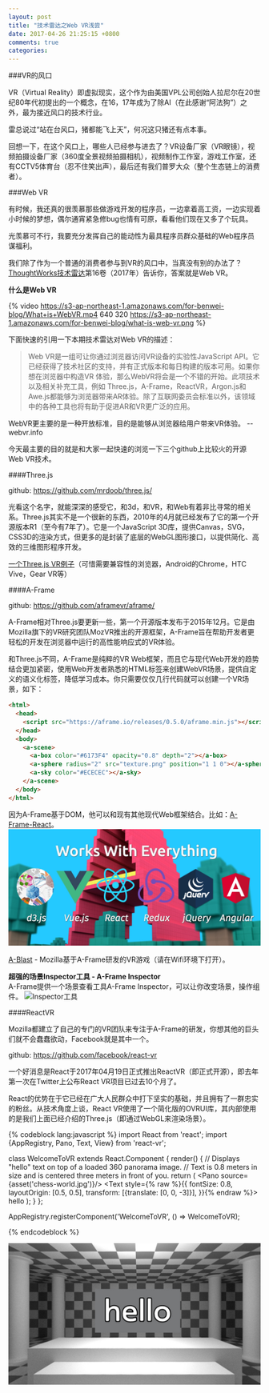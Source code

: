 ```yaml
---
layout: post
title: "技术雷达之Web VR浅尝"
date: 2017-04-26 21:25:15 +0800
comments: true
categories:
---
```

###VR的风口

VR（Virtual Reality）即虚拟现实，这个作为由美国VPL公司创始人拉尼尔在20世纪80年代初提出的一个概念，在16，17年成为了除AI（在此感谢“阿法狗”）之外，最为接近风口的技术行业。

雷总说过“站在台风口，猪都能飞上天”，何况这只猪还有点本事。

回想一下，在这个风口上，哪些人已经参与进去了？VR设备厂家（VR眼镜），视频拍摄设备厂家（360度全景视频拍摄相机），视频制作工作室，游戏工作室，还有CCTV5体育台（忍不住笑出声），最后还有我们普罗大众（整个生态链上的消费者）。

###Web VR

有时候，我还真的很羡慕那些做游戏开发的程序员，一边拿着高工资，一边实现着小时候的梦想，偶尔通宵紧急修bug也情有可原，看看他们现在又多了个玩具。

光羡慕可不行，我要充分发挥自己的能动性为最具程序员群众基础的Web程序员谋福利。

我们除了作为一个普通的消费者参与到VR的风口中，当真没有别的办法了？[ThoughtWorks技术雷达][dbe4adfd]第16卷（2017年）告诉你，答案就是Web VR。

**什么是Web VR**

{% video https://s3-ap-northeast-1.amazonaws.com/for-benwei-blog/What+is+WebVR.mp4 640 320 https://s3-ap-northeast-1.amazonaws.com/for-benwei-blog/what-is-web-vr.png %}

下面快速的引用一下本期技术雷达对Web VR的描述：

  [dbe4adfd]: https://www.thoughtworks.com/radar "ThoughtWorks技术雷达"

> Web VR是一组可让你通过浏览器访问VR设备的实验性JavaScript API。它已经获得了技术社区的支持，并有正式版本和每日构建的版本可用。如果你想在浏览器中构造VR 体验，那么WebVR将会是一个不错的开始。此项技术以及相关补充工具，例如 Three.js，A-Frame，ReactVR，Argon.js和Awe.js都能够为浏览器带来AR体验。除了互联网委员会标准以外，该领域中的各种工具也将有助于促进AR和VR更广泛的应用。

WebVR更主要的是一种开放标准，目的是能够从浏览器给用户带来VR体验。 --webvr.info

今天最主要的目的就是和大家一起快速的浏览一下三个github上比较火的开源Web VR技术。

####Three.js

github: https://github.com/mrdoob/three.js/

光看这个名字，就能深深的感受它，和3d，和VR，和Web有着非比寻常的相关系。Three.js其实不是一个很新的东西，2010年的4月就已经发布了它的第一个开源版本R1（至今有7年了）。它是一个JavaScript 3D库，提供Canvas，SVG，CSS3D的渲染方式，但更多的是封装了底层的WebGL图形接口，以提供简化、高效的三维图形程序开发。

[一个Three.js VR例子][d177a173]（可惜需要兼容性的浏览器，Android的Chrome，HTC Vive，Gear VR等）

  [d177a173]: https://threejs.org/examples/webvr_rollercoaster.html "一个Three.js VR例子"

####A-Frame

github: https://github.com/aframevr/aframe/

A-Frame相对Three.js要更新一些，第一个开源版本发布于2015年12月。它是由Mozilla旗下的VR研究团队MozVR推出的开源框架，A-Frame旨在帮助开发者更轻松的开发在浏览器中运行的高性能响应式的VR体验。

和Three.js不同，A-Frame是纯粹的VR Web框架，而且它与现代Web开发的趋势结合更加紧密，使用Web开发者熟悉的HTML标签来创建WebVR场景，提供自定义的语义化标签，降低学习成本。你只需要仅仅几行代码就可以创建一个VR场景，如下：

```html
<html>
  <head>
    <script src="https://aframe.io/releases/0.5.0/aframe.min.js"></script>
  </head>
  <body>
    <a-scene>
      <a-box color="#6173F4" opacity="0.8" depth="2"></a-box>
      <a-sphere radius="2" src="texture.png" position="1 1 0"></a-sphere>
      <a-sky color="#ECECEC"></a-sky>
    </a-scene>
  </body>
</html>
```
因为A-Frame基于DOM，他可以和现有其他现代Web框架结合。比如：[A-Frame-React][4e8c4462]。
![](/images/vrweb/a-frame-works-with-everything.jpg)

  [4e8c4462]: https://github.com/aframevr/aframe-react "A-Frame-React"

[A-Blast][21c11875] - Mozilla基于A-Frame研发的VR游戏（请在Wifi环境下打开）。

  [21c11875]: https://aframe.io/a-blast/ "A-Blast"

**超强的场景Inspector工具 - A-Frame Inspector**     
A-Frame提供一个场景查看工具A-Frame Inspector，可以让你改变场景，操作组件。
![Inspector工具](/images/vrweb/a-frame-inspector.gif)

####ReactVR

Mozilla都建立了自己的专门的VR团队来专注于A-Frame的研发，你想其他的巨头们就不会蠢蠢欲动，Facebook就是其中一个。

github: https://github.com/facebook/react-vr

一个好消息是React于2017年04月19日正式推出ReactVR（即正式开源），即去年第一次在Twitter上公布React VR项目已过去10个月了。

React的优势在于它已经在广大人民群众中打下坚实的基础，并且拥有了一群忠实的粉丝。从技术角度上谈，React VR使用了一个简化版的OVRUI库，其内部使用的是我们上面已经介绍的Three.js（即通过WebGL来渲染场景）。

{% codeblock lang:javascript %}
import React from 'react';
import {AppRegistry, Pano, Text, View} from 'react-vr';

class WelcomeToVR extends React.Component {
  render() {
    // Displays "hello" text on top of a loaded 360 panorama image.
    // Text is 0.8 meters in size and is centered three meters in front of you.
    return (
      <View>
        <Pano source={asset('chess-world.jpg')}/>
        <Text
          style={% raw %}{{
            fontSize: 0.8,
            layoutOrigin: [0.5, 0.5],
            transform: [{translate: [0, 0, -3]}],
          }}{% endraw %}>
          hello
        </Text>
      </View>
    );
  }
};

AppRegistry.registerComponent('WelcomeToVR', () => WelcomeToVR);

{% endcodeblock %}

![](/images/vrweb/hellovr.jpg)
